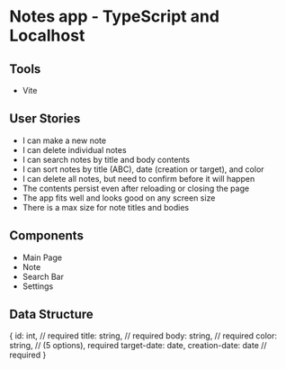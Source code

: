 # Notes app - TypeScript and Localhost

## Tools
- Vite

## User Stories
- I can make a new note
- I can delete individual notes
- I can search notes by title and body contents
- I can sort notes by title (ABC), date (creation or target), and color
- I can delete all notes, but need to confirm before it will happen
- The contents persist even after reloading or closing the page
- The app fits well and looks good on any screen size
- There is a max size for note titles and bodies

## Components
- Main Page
- Note
- Search Bar
- Settings


## Data Structure
{
    id: int, // required
    title: string, // required
    body: string, // required
    color: string, // (5 options), required
    target-date: date,
    creation-date: date // required
}